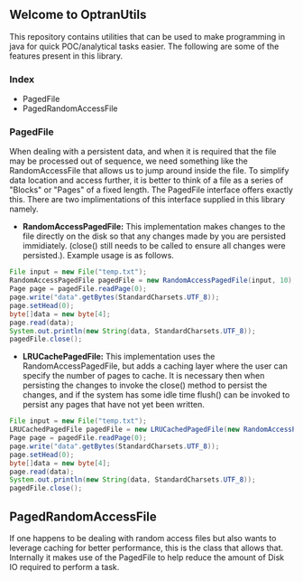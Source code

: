 ## Welcome to OptranUtils

This repository contains utilities that can be used to make programming in java for quick POC/analytical tasks easier. The following are some of the features present in this library.

### Index
- PagedFile
- PagedRandomAccessFile

### PagedFile
When dealing with a persistent data, and when it is required that the file may be processed out of sequence, we need something like the RandomAccessFile that allows us to jump around inside the file. To simplify data location and access further, it is better to think of a file as a series of "Blocks" or "Pages" of a fixed length.
The PagedFile interface offers exactly this. There are two implimentations of this interface supplied in this library namely.
- **RandomAccessPagedFile:** This implementation makes changes to the file directly on the disk so that any changes made by you are persisted immidiately. (close() still needs to be called to ensure all changes were persisted.). Example usage is as follows.
``` Java
File input = new File("temp.txt");
RandomAccessPagedFile pagedFile = new RandomAccessPagedFile(input, 10);
Page page = pagedFile.readPage(0);
page.write("data".getBytes(StandardCharsets.UTF_8));
page.setHead(0);
byte[]data = new byte[4];
page.read(data);
System.out.println(new String(data, StandardCharsets.UTF_8));
pagedFile.close();
```

- **LRUCachePagedFile:** This implementation uses the RandomAccessPagedFile, but adds a caching layer where the user can specify the number of pages to cache. It is necessary then when persisting the changes to invoke the close() method to persist the changes, and if the system has some idle time flush() can be invoked to persist any pages that have not yet been written.
``` Java
File input = new File("temp.txt");
LRUCachedPagedFile pagedFile = new LRUCachedPagedFile(new RandomAccessPagedFile(input, 10), 10);
Page page = pagedFile.readPage(0);
page.write("data".getBytes(StandardCharsets.UTF_8));
page.setHead(0);
byte[]data = new byte[4];
page.read(data);
System.out.println(new String(data, StandardCharsets.UTF_8));
pagedFile.close();
```

## PagedRandomAccessFile
If one happens to be  dealing with random access files but also wants to leverage caching for better performance, this is the class that allows that. Internally it makes use of the PagedFile to help reduce the amount of Disk IO required to perform a task.
